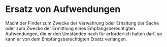 # Ersatz von Aufwendungen

Macht der Finder zum Zwecke der Verwahrung oder Erhaltung der Sache oder zum Zwecke der Ermittlung eines Empfangsberechtigten Aufwendungen, die er den Umständen nach für erforderlich halten darf, so kann er von dem Empfangsberechtigten Ersatz verlangen. 

